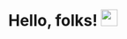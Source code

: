<!--### Hi there 👋-->
# Hello, folks! <img src="https://raw.githubusercontent.com/MartinHeinz/MartinHeinz/master/wave.gif" width="30px">

<!--
**REEKRAJROY/REEKRAJROY** is a ✨ _special_ ✨ repository because its `README.md` (this file) appears on your GitHub profile.

Here are some ideas to get you started:

- 🔭 I’m currently working on ...
- 🌱 I’m currently learning ...
- 👯 I’m looking to collaborate on ...
- 🤔 I’m looking for help with ...
- 💬 Ask me about ...
- 📫 How to reach me: ...
- 😄 Pronouns: ...
- ⚡ Fun fact: ...
-->
